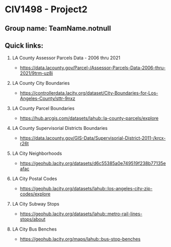 # CIV1498 - Project2


## Group name: TeamName.notnull


## Quick links: 

1. LA County Assessor Parcels Data - 2006 thru 2021
    * https://data.lacounty.gov/Parcel-/Assessor-Parcels-Data-2006-thru-2021/9trm-uz8i

2. LA County City Boundaries
    * https://controllerdata.lacity.org/dataset/City-Boundaries-for-Los-Angeles-County/sttr-9nxz

3. LA County Parcel Boundaries
    * https://hub.arcgis.com/datasets/lahub::la-county-parcels/explore
    
4. LA County Supervisorial Districts Boundaries
    * https://data.lacounty.gov/GIS-Data/Supervisorial-District-2011-/krcx-r26t
    
5. LA City Neighborhoods
    * https://geohub.lacity.org/datasets/d6c55385a0e749519f238b77135eafac

6. LA City Postal Codes
    * https://geohub.lacity.org/datasets/lahub::los-angeles-city-zip-codes/explore
    
7. LA City Subway Stops
    * https://geohub.lacity.org/datasets/lahub::metro-rail-lines-stops/about
    
8. LA City Bus Benches
    * https://geohub.lacity.org/maps/lahub::bus-stop-benches
